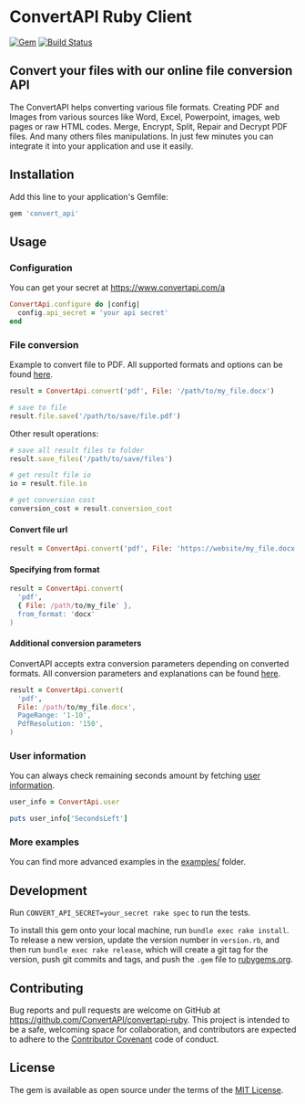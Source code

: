 # ConvertAPI Ruby Client


[![Gem](https://img.shields.io/gem/v/convert_api.svg)](https://rubygems.org/gems/convert_api)
[![Build Status](https://secure.travis-ci.org/ConvertAPI/convertapi-ruby.svg)](http://travis-ci.org/ConvertAPI/convertapi-ruby)

## Convert your files with our online file conversion API

The ConvertAPI helps converting various file formats. Creating PDF and Images from various sources like Word, Excel, Powerpoint, images, web pages or raw HTML codes. Merge, Encrypt, Split, Repair and Decrypt PDF files. And many others files manipulations. In just few minutes you can integrate it into your application and use it easily.


## Installation

Add this line to your application's Gemfile:

```ruby
gem 'convert_api'
```

## Usage

### Configuration

You can get your secret at https://www.convertapi.com/a

```ruby
ConvertApi.configure do |config|
  config.api_secret = 'your api secret'
end
```

### File conversion

Example to convert file to PDF. All supported formats and options can be found 
[here](https://www.convertapi.com).

```ruby
result = ConvertApi.convert('pdf', File: '/path/to/my_file.docx')

# save to file
result.file.save('/path/to/save/file.pdf')
```

Other result operations:

```ruby
# save all result files to folder
result.save_files('/path/to/save/files')

# get result file io
io = result.file.io

# get conversion cost
conversion_cost = result.conversion_cost 
```

#### Convert file url

```ruby
result = ConvertApi.convert('pdf', File: 'https://website/my_file.docx')
```

#### Specifying from format

```ruby
result = ConvertApi.convert(
  'pdf', 
  { File: /path/to/my_file' }, 
  from_format: 'docx'
)
```

#### Additional conversion parameters

ConvertAPI accepts extra conversion parameters depending on converted formats. All conversion 
parameters and explanations can be found [here](https://www.convertapi.com).

```ruby
result = ConvertApi.convert(
  'pdf', 
  File: /path/to/my_file.docx',
  PageRange: '1-10',
  PdfResolution: '150',
)
```

### User information

You can always check remaining seconds amount by fetching [user information](https://www.convertapi.com/doc/user).

```ruby
user_info = ConvertApi.user

puts user_info['SecondsLeft']
```

### More examples

You can find more advanced examples in the [examples/](examples) folder.


## Development

Run `CONVERT_API_SECRET=your_secret rake spec` to run the tests.

To install this gem onto your local machine, run `bundle exec rake install`. To release a new version, update the version number in `version.rb`, and then run `bundle exec rake release`, which will create a git tag for the version, push git commits and tags, and push the `.gem` file to [rubygems.org](https://rubygems.org).

## Contributing

Bug reports and pull requests are welcome on GitHub at https://github.com/ConvertAPI/convertapi-ruby. This project is intended to be a safe, welcoming space for collaboration, and contributors are expected to adhere to the [Contributor Covenant](http://contributor-covenant.org) code of conduct.

## License

The gem is available as open source under the terms of the [MIT License](https://opensource.org/licenses/MIT).
